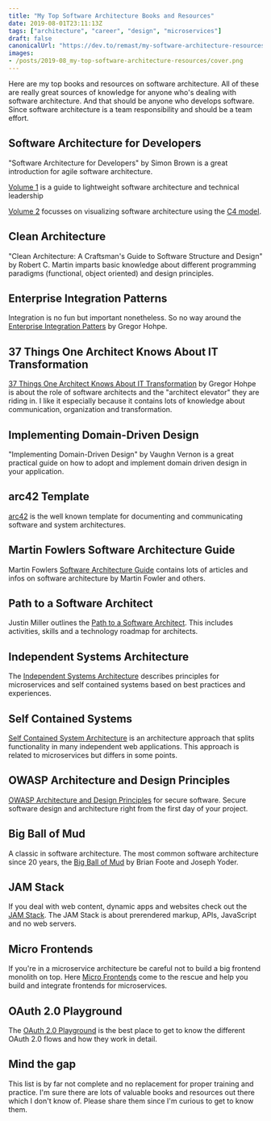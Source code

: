 ```yaml
---
title: "My Top Software Architecture Books and Resources"
date: 2019-08-01T23:11:13Z
tags: ["architecture", "career", "design", "microservices"]
draft: false
canonicalUrl: "https://dev.to/remast/my-software-architecture-resources-g38"
images:
- /posts/2019-08_my-top-software-architecture-resources/cover.png
---
```


Here are my top books and resources on software architecture. All of these are really great sources of knowledge for anyone who's dealing with software architecture. And that should be anyone who develops software. Since software architecture is a team responsibility and should be a team effort.

## Software Architecture for Developers
"Software Architecture for Developers" by Simon Brown is a great introduction for agile software architecture.

[Volume 1](https://leanpub.com/software-architecture-for-developers) is a guide to lightweight software architecture and technical leadership

[Volume 2](https://leanpub.com/visualising-software-architecture) focusses on visualizing software architecture using the [C4 model](https://c4model.com/).

## Clean Architecture
"Clean Architecture: A Craftsman's Guide to Software Structure and Design" by Robert C. Martin imparts basic knowledge about different programming paradigms (functional, object oriented) and design principles.

## Enterprise Integration Patterns
Integration is no fun but important nonetheless. So no way around the [Enterprise Integration Patters](https://www.enterpriseintegrationpatterns.com) by Gregor Hohpe.

## 37 Things One Architect Knows About IT Transformation
[37 Things One Architect Knows About IT Transformation](https://leanpub.com/37things) by Gregor Hohpe is about the role of software architects and the "architect elevator" they are riding in. I like it especially because it contains lots of knowledge about communication, organization and transformation.

## Implementing Domain-Driven Design
"Implementing Domain-Driven Design" by Vaughn Vernon is a great practical guide on how to adopt and implement domain driven design in your application.

## arc42 Template
[arc42](https://arc42.org/) is the well known template for documenting and communicating software and system architectures.

## Martin Fowlers Software Architecture Guide
Martin Fowlers [Software Architecture Guide](https://martinfowler.com/architecture/?_lrsc=775ed511-2fab-4043-aaa6-b571286f04bd) contains lots of articles and infos on software architecture by Martin Fowler and others.

## Path to a Software Architect
Justin Miller outlines the [Path to a Software Architect](https://github.com/justinamiller/SoftwareArchitect). This includes activities, skills and a technology roadmap for architects.

## Independent Systems Architecture
The [Independent Systems Architecture](https://isa-principles.org) describes principles for microservices and self contained systems based on best practices and experiences.

## Self Contained Systems
[Self Contained System Architecture](https://scs-architecture.org) is an architecture approach that splits functionality in many independent web applications. This approach is related to microservices but differs in some points.

## OWASP Architecture and Design Principles
[OWASP Architecture and Design Principles](https://www.owasp.org/index.php/Architecture_and_design_principles) for secure software. Secure software design and architecture right from the first day of your project.

## Big Ball of Mud
A classic in software architecture. The most common software architecture since 20 years, the [Big Ball of Mud](http://www.laputan.org/mud/) by  Brian Foote and Joseph Yoder.

## JAM Stack
If you deal with web content, dynamic apps and websites check out the [JAM Stack](https://jamstack.org). The JAM Stack is about prerendered markup, APIs, JavaScript and no web servers.

## Micro Frontends
If you're in a microservice architecture be careful not to build a big frontend monolith on top. Here [Micro Frontends](https://micro-frontends.org) come to the rescue and help you build and integrate frontends for microservices.

## OAuth 2.0 Playground
The [OAuth 2.0 Playground](https://www.oauth.com/playground/) is the best place to get to know the different OAuth 2.0 flows and how they work in detail.

## Mind the gap
This list is by far not complete and no replacement for proper training and practice. I'm sure there are lots of valuable books and resources out there which I don't know of. Please share them since I'm curious to get to know them.